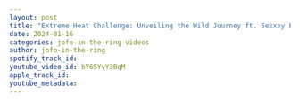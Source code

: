 ```yaml
---
layout: post
title: "Extreme Heat Challenge: Unveiling the Wild Journey ft. Sexxxy Eddy & Bob 'the Animal' Anger"
date: 2024-01-16
categories: jofo-in-the-ring videos
author: jofo-in-the-ring
spotify_track_id: 
youtube_video_id: bY6SYvY3BqM
apple_track_id: 
youtube_metadata: 
---
```

